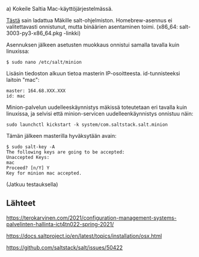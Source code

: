 a) Kokeile Saltia Mac-käyttöjärjestelmässä.

[Tästä](https://docs.saltproject.io/en/latest/topics/installation/osx.html) sain ladattua Mäkille salt-ohjelmiston. Homebrew-asennus ei valitettavasti onnistunut, mutta binäärien asentaminen toimi. (x86_64: salt-3003-py3-x86_64.pkg -linkki)

Asennuksen jälkeen asetusten muokkaus onnistui samalla tavalla kuin linuxissa:
```
$ sudo nano /etc/salt/minion
```

Lisäsin tiedoston alkuun tietoa masterin IP-osoitteesta. id-tunnisteeksi laitoin "mac":

```
master: 164.68.XXX.XXX
id: mac
```

Minion-palvelun uudelleeskäynnistys mäkissä toteutetaan eri tavalla kuin linuxissa, ja selvisi että minion-servicen uudelleenkäynnistys onnistuu näin:

```
sudo launchctl kickstart -k system/com.saltstack.salt.minion
```

Tämän jälkeen masterilla hyväksytään avain:
```
$ sudo salt-key -A
The following keys are going to be accepted:
Unaccepted Keys:
mac
Proceed? [n/Y] Y
Key for minion mac accepted.
```

(Jatkuu testauksella)


## Lähteet ##

https://terokarvinen.com/2021/configuration-management-systems-palvelinten-hallinta-ict4tn022-spring-2021/

https://docs.saltproject.io/en/latest/topics/installation/osx.html

https://github.com/saltstack/salt/issues/50422
